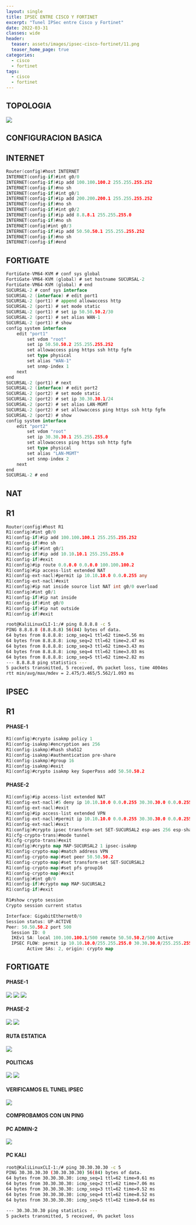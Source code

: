 ```yaml
---
layout: single
title: IPSEC ENTRE CISCO Y FORTINET
excerpt: "Tunel IPSec entre Cisco y Fortinet"
date: 2022-03-31
classes: wide
header:
  teaser: assets/images/ipsec-cisco-fortinet/11.png
  teaser_home_page: true
categories:
  - cisco
  - fortinet
tags:  
  - cisco
  - fortinet
---
```

## TOPOLOGIA
![](/assets/images/ipsec-cisco-fortinet/11.png)
## CONFIGURACION BASICA
## INTERNET
```go
Router(config)#host INTERNET
INTERNET(config-if)#int g0/0
INTERNET(config-if)#ip add 100.100.100.2 255.255.255.252
INTERNET(config-if)#no sh
INTERNET(config-if)#int g0/1
INTERNET(config-if)#ip add 200.200.200.1 255.255.255.252
INTERNET(config-if)#no sh
INTERNET(config-if)#int g0/2
INTERNET(config-if)#ip add 8.8.8.1 255.255.255.0
INTERNET(config-if)#no sh
INTERNET(config)#int g0/3
INTERNET(config-if)#ip add 50.50.50.1 255.255.255.252
INTERNET(config-if)#no sh
INTERNET(config-if)#end
```
## FORTIGATE
```go
FortiGate-VM64-KVM # conf sys global
FortiGate-VM64-KVM (global) # set hostname SUCURSAL-2
FortiGate-VM64-KVM (global) # end
SUCURSAL-2 # conf sys interface 
SUCURSAL-2 (interface) # edit port1
SUCURSAL-2 (port1) # append allowaccess http
SUCURSAL-2 (port1) # set mode static
SUCURSAL-2 (port1) # set ip 50.50.50.2/30
SUCURSAL-2 (port1) # set alias WAN-1
SUCURSAL-2 (port1) # show
config system interface
    edit "port1"
        set vdom "root"
        set ip 50.50.50.2 255.255.255.252
        set allowaccess ping https ssh http fgfm
        set type physical
        set alias "WAN-1"
        set snmp-index 1
    next
end
SUCURSAL-2 (port1) # next 
SUCURSAL-2 (interface) # edit port2
SUCURSAL-2 (port2) # set mode static
SUCURSAL-2 (port2) # set ip 30.30.30.1/24
SUCURSAL-2 (port2) # set alias LAN-MGMT
SUCURSAL-2 (port2) # set allowaccess ping https ssh http fgfm
SUCURSAL-2 (port2) # show
config system interface
    edit "port2"
        set vdom "root"
        set ip 30.30.30.1 255.255.255.0
        set allowaccess ping https ssh http fgfm
        set type physical
        set alias "LAN-MGMT"
        set snmp-index 2
    next
end
SUCURSAL-2 # end
```
## NAT
## R1
```go
Router(config)#host R1
R1(config)#int g0/0
R1(config-if)#ip add 100.100.100.1 255.255.255.252
R1(config-if)#no sh
R1(config-if)#int g0/1
R1(config-if)#ip add 10.10.10.1 255.255.255.0
R1(config-if)#exit
R1(config)#ip route 0.0.0.0 0.0.0.0 100.100.100.2
R1(config)#ip access-list extended NAT
R1(config-ext-nacl)#permit ip 10.10.10.0 0.0.0.255 any
R1(config-ext-nacl)#exit
R1(config)#ip nat inside source list NAT int g0/0 overload 
R1(config)#int g0/1
R1(config-if)#ip nat inside
R1(config-if)#int g0/0
R1(config-if)#ip nat outside
R1(config-if)#exit
```
```sh
root@KaliLinuxCLI-1:/# ping 8.8.8.8 -c 5             
PING 8.8.8.8 (8.8.8.8) 56(84) bytes of data.
64 bytes from 8.8.8.8: icmp_seq=1 ttl=62 time=5.56 ms
64 bytes from 8.8.8.8: icmp_seq=2 ttl=62 time=2.47 ms
64 bytes from 8.8.8.8: icmp_seq=3 ttl=62 time=3.43 ms
64 bytes from 8.8.8.8: icmp_seq=4 ttl=62 time=3.03 ms
64 bytes from 8.8.8.8: icmp_seq=5 ttl=62 time=2.82 ms
--- 8.8.8.8 ping statistics ---
5 packets transmitted, 5 received, 0% packet loss, time 4004ms
rtt min/avg/max/mdev = 2.475/3.465/5.562/1.093 ms
```
## IPSEC
## R1
#### PHASE-1
```go
R1(config)#crypto isakmp policy 1
R1(config-isakmp)#encryption aes 256
R1(config-isakmp)#hash sha512
R1(config-isakmp)#authentication pre-share 
R1(config-isakmp)#group 16
R1(config-isakmp)#exit
R1(config)#crypto isakmp key SuperPass add 50.50.50.2
```
#### PHASE-2
```go
R1(config)#ip access-list extended NAT
R1(config-ext-nacl)#5 deny ip 10.10.10.0 0.0.0.255 30.30.30.0 0.0.0.255
R1(config-ext-nacl)#exit
R1(config)#ip access-list extended VPN
R1(config-ext-nacl)#permit ip 10.10.10.0 0.0.0.255 30.30.30.0 0.0.0.255
R1(config-ext-nacl)#exit
R1(config)#crypto ipsec transform-set SET-SUCURSAL2 esp-aes 256 esp-sha512-hmac 
R1(cfg-crypto-trans)#mode tunnel 
R1(cfg-crypto-trans)#exit
R1(config)#crypto map MAP-SUCURSAL2 1 ipsec-isakmp 
R1(config-crypto-map)#match address VPN
R1(config-crypto-map)#set peer 50.50.50.2
R1(config-crypto-map)#set transform-set SET-SUCURSAL2
R1(config-crypto-map)#set pfs group16
R1(config-crypto-map)#exit
R1(config)#int g0/0
R1(config-if)#crypto map MAP-SUCURSAL2
R1(config-if)#exit
```
```go
R1#show crypto session 
Crypto session current status

Interface: GigabitEthernet0/0
Session status: UP-ACTIVE     
Peer: 50.50.50.2 port 500 
  Session ID: 0  
  IKEv1 SA: local 100.100.100.1/500 remote 50.50.50.2/500 Active 
  IPSEC FLOW: permit ip 10.10.10.0/255.255.255.0 30.30.30.0/255.255.255.0 
        Active SAs: 2, origin: crypto map
```
## FORTIGATE
#### PHASE-1
![](/assets/images/ipsec-cisco-fortinet/1.png)
![](/assets/images/ipsec-cisco-fortinet/2.png)
![](/assets/images/ipsec-cisco-fortinet/3.png)
#### PHASE-2
![](/assets/images/ipsec-cisco-fortinet/4.png)
![](/assets/images/ipsec-cisco-fortinet/5.png)
#### RUTA ESTATICA
![](/assets/images/ipsec-cisco-fortinet/6.png)
#### POLITICAS
![](/assets/images/ipsec-cisco-fortinet/10.png)
![](/assets/images/ipsec-cisco-fortinet/7.png)
#### VERIFICAMOS EL TUNEL IPSEC
![](/assets/images/ipsec-cisco-fortinet/8.png)
#### COMPROBAMOS CON UN PING
#### PC ADMIN-2
![](/assets/images/ipsec-cisco-fortinet/9.png)
#### PC KALI
```sh
root@KaliLinuxCLI-1:/# ping 30.30.30.30 -c 5
PING 30.30.30.30 (30.30.30.30) 56(84) bytes of data.
64 bytes from 30.30.30.30: icmp_seq=1 ttl=62 time=9.61 ms
64 bytes from 30.30.30.30: icmp_seq=2 ttl=62 time=7.06 ms
64 bytes from 30.30.30.30: icmp_seq=3 ttl=62 time=9.52 ms
64 bytes from 30.30.30.30: icmp_seq=4 ttl=62 time=8.52 ms
64 bytes from 30.30.30.30: icmp_seq=5 ttl=62 time=9.64 ms

--- 30.30.30.30 ping statistics ---
5 packets transmitted, 5 received, 0% packet loss
```

